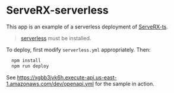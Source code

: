 # ServeRX-serverless

This app is an example of a serverless deployment of [ServeRX-ts](https://github.com/mflorence99/serverx-ts).

> [serverless](https://serverless.com/) must be installed.

To deploy, first modify `serverless.yml` appropriately. Then:

```sh
  npm install
  npm run deploy
```

See https://xgbb3jvk6h.execute-api.us-east-1.amazonaws.com/dev/openapi.yml for the sample in action.
